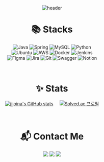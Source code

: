 <div align="center">

![header](https://capsule-render.vercel.app/api?type=waving&color=0:00c9ff,100:86fde8&fontColor=ffffff&height=250&section=header&text=Inhwa%20Cho&fontSize=90)

<!-- 문구 추가하기 -->


# 📚 Stacks
<!--
https://img.shields.io/badge/<텍스트>-<색>?logo=<로고>
로고와 색은 하기 참고
https://simpleicons.org/
-->

![Java](https://img.shields.io/badge/java-%23ED8B00.svg?style=for-the-badge&logo=openjdk&logoColor=white)
![Spring](https://img.shields.io/badge/spring-%236DB33F.svg?style=for-the-badge&logo=spring&logoColor=white)
![MySQL](https://img.shields.io/badge/mysql-%2300f.svg?style=for-the-badge&logo=mysql&logoColor=white)
![Python](https://img.shields.io/badge/python-3670A0?style=for-the-badge&logo=python&logoColor=ffdd54)
<br>
![Ubuntu](https://img.shields.io/badge/Ubuntu-E95420?style=for-the-badge&logo=ubuntu&logoColor=white)
![AWS](https://img.shields.io/badge/AWS-%23FF9900.svg?style=for-the-badge&logo=amazon-aws&logoColor=white)
![Docker](https://img.shields.io/badge/docker-%230db7ed.svg?style=for-the-badge&logo=docker&logoColor=white)
![Jenkins](https://img.shields.io/badge/jenkins-%232C5263.svg?style=for-the-badge&logo=jenkins&logoColor=white)
<br>
![Figma](https://img.shields.io/badge/figma-%23F24E1E.svg?style=for-the-badge&logo=figma&logoColor=white)
![Jira](https://img.shields.io/badge/jira-%230A0FFF.svg?style=for-the-badge&logo=jira&logoColor=white)
![Git](https://img.shields.io/badge/git-%23F05033.svg?style=for-the-badge&logo=git&logoColor=white)
![Swagger](https://img.shields.io/badge/-Swagger-%23Clojure?style=for-the-badge&logo=swagger&logoColor=white)
![Notion](https://img.shields.io/badge/Notion-%23000000.svg?style=for-the-badge&logo=notion&logoColor=white)

<!--
## Stacks
![Django](https://img.shields.io/badge/django-%23092E20.svg?style=for-the-badge&logo=django&logoColor=white)
![Markdown](https://img.shields.io/badge/markdown-%23000000.svg?style=for-the-badge&logo=markdown&logoColor=white)
![Postman](https://img.shields.io/badge/Postman-FF6C37?style=for-the-badge&logo=postman&logoColor=white)
![JWT](https://img.shields.io/badge/JWT-black?style=for-the-badge&logo=JSON%20web%20tokens)
![Vue.js](https://img.shields.io/badge/vuejs-%2335495e.svg?style=for-the-badge&logo=vuedotjs&logoColor=%234FC08D)
![JavaScript](https://img.shields.io/badge/javascript-%23323330.svg?style=for-the-badge&logo=javascript&logoColor=%23F7DF1E)
![HTML5](https://img.shields.io/badge/html5-%23E34F26.svg?style=for-the-badge&logo=html5&logoColor=white)
![CSS3](https://img.shields.io/badge/css3-%231572B6.svg?style=for-the-badge&logo=css3&logoColor=white)
![GitHub](https://img.shields.io/badge/github-%23121011.svg?style=for-the-badge&logo=github&logoColor=white)
![GitLab](https://img.shields.io/badge/gitlab-%23181717.svg?style=for-the-badge&logo=gitlab&logoColor=white)

![footer](https://capsule-render.vercel.app/api?type=waving&color=0:00c9ff,100:86fde8&fontColor=ffffff&height=150&section=footer)
-->
<br>

# ✨ Stats
[![jjjoina's GitHub stats](https://github-readme-stats.vercel.app/api?username=jjjoina&show_icons=true&theme=shadow_green)](https://github.com/jjjoina)
&nbsp;&nbsp;&nbsp;
[![Solved.ac 프로필](http://mazassumnida.wtf/api/v2/generate_badge?boj=ihnhwa8362)](https://solved.ac/ihnhwa8362)
<br><br><br>

# 📬 Contact Me
<!--
https://img.shields.io/badge/<텍스트>-<색>?logo=<로고>
로고와 색은 하기 참고
https://simpleicons.org/
-->
<a href="https://velog.io/@jjjoina/posts"><img src="https://img.shields.io/badge/Tech%20Blog-20C997?style=flat-square&logo=Velog&logoColor=white"></a>
<img src="https://img.shields.io/badge/ihnhwa8362@naver.com-03C75A?style=flat-square&logo=Naver&logoColor=white">
<a href="https://www.instagram.com/jjjoina"><img src="https://img.shields.io/badge/Instagram-E4405F?style=flat-square&logo=Instagram&logoColor=white"></a>
<br><br><br><br>

</div>

<!--
**jjjoina/jjjoina** is a ✨ _special_ ✨ repository because its `README.md` (this file) appears on your GitHub profile.

Here are some ideas to get you started:

- 🔭 I’m currently working on ...
- 🌱 I’m currently learning ...
- 👯 I’m looking to collaborate on ...
- 🤔 I’m looking for help with ...
- 💬 Ask me about ...
- 📫 How to reach me: ...
- 😄 Pronouns: ...
- ⚡ Fun fact: ...
-->
